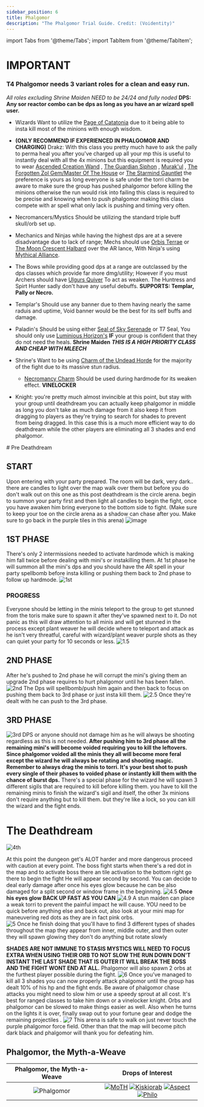 ```yaml
---
sidebar_position: 6
title: Phalgomor
description: "The Phalgomor Trial Guide. Credit: (Voidentity)"
---
```

import Tabs from '@theme/Tabs';
import TabItem from '@theme/TabItem';
<Tabs>
  <TabItem value="Important Role Information" label="Important Role Information" default>
# IMPORTANT
### T4 Phalgomor needs 3 variant roles for a clean and easy run.
    
*All roles excluding Shrine Maiden NEED to be 24/24 and fully noded*
**DPS: Any sor reactor combo can be dps as long as you have an ar wizard spell user.**
    
 - Wizards Want to utilize the [Page of Catatonia](https://wiki.valorserver.com/docs/items/abilities/spells/ar/page_of_catatonia.md) due to it being able to insta kill most of the minions with enough wisdom.
 
 - **(ONLY RECOMMEND IF EXPERIENCED IN PHALGOMOR AND CHARGING)** Drakz: With this class you pretty much have to ask the pally to perma heal you after you've charged up all your mp this is useful to instantly deal with all the 4x minions but this equipment is required you to wear [Ascended Creation Wand](https://wiki.valorserver.com/docs/items/weapons/wands/ut/wand_of_the_ascended_creations) , [The Guardian Siphon](https://wiki.valorserver.com/docs/items/abilities/siphons/legendary/guardian_siphon) , [Murak'ul](https://wiki.valorserver.com/docs/items/armors/robes/legendary/whispers_of_murakul) , [The Forgotten Zol Gem/Master Of The House](https://wiki.valorserver.com/docs/items/rings/legendary/master_of_the_house) or [The Starmind Gauntlet](https://wiki.valorserver.com/docs/items/rings/legendary/starmind_gauntlet) the preference is yours as long everyone is safe under the torri charm be aware to make sure the group has pushed phalgomor before killing the minions otherwise the run would risk into failing this class is required to be precise and knowing when to push phalgomor making this class compete with ar spell what only lack is pushing and timing very often.
 - Necromancers/Mystics Should be utilizing the standard triple buff skull/orb set up. 
    
 - Mechanics and Ninjas while having the highest dps are at a severe disadvantage due to lack of range; Mechs should use [Orbis Terrae](https://wiki.valorserver.com/docs/items/weapons/lances/legendary/orbis_terrae) or [The Moon Crescent Halbard](https://wiki.valorserver.com/docs/items/weapons/lances/legendary/moon_crescent_halberd) over the AR lance, With Ninja's using [Mythical Alliance](https://wiki.valorserver.com/docs/items/weapons/katanas/legendary/katana_of_mythical_alliance).
    
 - The Bows while providing good dps at a range are outclassed by the dps classes which provide far more dmg/utility; However if you must Archers should have [Ulgurs Quiver](https://wiki.valorserver.com/docs/items/abilities/quivers/fabled/ulgurs_spectral_quiver) To act as weaken. The Huntress and Spirt Hunter sadly don't have any useful debuffs. 
**SUPPORTS: Templar, Pally or Necro.**
    
 - Templar's Should use any banner due to them having nearly the same raduis and uptime, Void banner would be the best for its self buffs and damage.
 
 - Paladin's Should be using either [Seal of Sky Serenade](https://wiki.valorserver.com/docs/items/abilities/seals/ut/seal_of_sky_serenade) or T7 Seal, You should only use [Luminious Horizon's](https://wiki.valorserver.com/docs/items/abilities/seals/legendary/luminious_horizon) **IF** your group is confident that they do not need the heals.
**Shrine Maiden** ***THIS IS A HIGH PRIORITY CLASS AND CHEAP WITH MLEECH***
    
 - Shrine's Want to be using [Charm of the Undead Horde](https://wiki.valorserver.com/docs/items/abilities/charms/legendary/charm_of_the_undead_horde.md) for the majority of the fight due to its massive stun radius.
    
    - [Necromancy Charm](https://wiki.valorserver.com ) Should be used during hardmode for its weaken effect.
**VINELOCKER**
 - Knight: you're pretty much almost invincible at this point, but stay with your group until deathdream you can actually keep phalgomor in middle as long you don't take as much damage from it also keep it from dragging to players as they're trying to search for shades to prevent from being dragged. In this case this is a much more efficient way to do deathdream while the other players are eliminating all 3 shades and end phalgomor.
</TabItem> 
<TabItem value="Pre Deathdream" label="Pre Deathdream">
# Pre Deathdream
  
## START
Upon entering with your party prepared. The room will be dark, very dark.. there are candles to light over the map walk over them but before you do don't walk out on this one as this post deathdream is the circle arena. begin to summon your party first and then light all candles to begin the fight, once you have awaken him bring everyone to the bottom side to fight. (Make sure to keep your toe on the circle arena as a shadow can chase after you. Make sure to go back in the purple tiles in this arena)
![image](https://user-images.githubusercontent.com/114798136/197919721-d13d142f-06de-48a6-8f16-079106c39f58.png)
## 1ST PHASE
There's only 2 intermissions needed to activate hardmode which is making him fall twice before dealing with mini's or instakilling them.
At 1st phase he will summon all the mini's dps and you should have the AR spell in your party spellbomb before insta killing or pushing them back to 2nd phase to follow up hardmode.
![1st](https://user-images.githubusercontent.com/114798136/196879843-8fc9ef16-6dfc-4e30-bd9e-3c93154adfd5.png)
### PROGRESS
Everyone should be letting in the minis teleport to the group to get stunned from the toris make sure to spawn it after they've spawned next to it. Do not panic as this will draw attention to all minis and will get stunned in the process except plant weaver he will decide where to teleport and attack as he isn't very threatful, careful with wizard/plant weaver purple shots as they can quiet your party for 10 seconds or less.
![1.5](https://user-images.githubusercontent.com/114798136/196879944-2d37aafb-e0ba-422d-8058-efa3497a5d29.png)
## 2ND PHASE
After he's pushed to 2nd phase he will corrupt the mini's giving them an upgrade 2nd phase requires to hurt phalgomor until he has been fallen.
![2nd](https://user-images.githubusercontent.com/114798136/196880003-6cfa1aaf-7144-47c9-a0fc-30b131795e4a.png)
The Dps will spellbomb/push him again and then back to focus on pushing them back to 3rd phase or just insta kill them.
![2.5](https://user-images.githubusercontent.com/114798136/196880055-81a57359-b810-4b10-9085-c51dd877a8f0.png)
Once they're dealt with he can push to the 3rd phase.
## 3RD PHASE
![3rd](https://user-images.githubusercontent.com/114798136/196880129-c32bd7b1-4db4-42cd-82d3-4ad7d885aa2d.png)
DPS or anyone should not damage him as he will always be shooting regardless as this is not needed.
**After pushing him to 3rd phase all the remaining mini's will become voided requiring you to kill the leftovers.**
**Since phalgomor voided all the minis they all will become more feral except the wizard he will always be rotating and shooting magic.**
**Remember to always drag the minis to torri. It's your best shot to push every single of their phases to voided phase or instantly kill them with the chance of burst dps.**
There's a special phase for the wizard he will spawn 3 different sigils that are required to kill before killing them. you have to kill the remaining minis to finish the wizard's sigil and itself, the other 3x minions don't require anything but to kill them. 
but they're like a lock, so you can kill the wizard and the fight ends.
  </TabItem>
  <TabItem value="The Deathdream" label="The Deathdream">
 # The Deathdream
![4th](https://user-images.githubusercontent.com/114798136/196880214-d35e94bb-12ed-4a90-9075-d5939a94d755.png)
 
At this point the dungeon get's ALOT harder and more dangerous proceed with caution at every point.
The boss fight starts when there's a red dot in the map and to activate boss there an tile activation to the bottom right go there to begin the fight
He will appear second by second. You can decide to deal early damage after once his eyes glow because he can be also damaged for a split second or window frame in the beginning.
![4.5](https://user-images.githubusercontent.com/114798136/196880325-88c63af2-d62e-4acb-bfb3-022a9f8b3989.png)
**Once his eyes glow BACK UP FAST AS YOU CAN**
![4.9](https://user-images.githubusercontent.com/114798136/196880354-b2a5a627-f17e-48c4-ba7a-1f198f5556f2.png)
A stun maiden can place a weak torri to prevent the painful impact he will cause.
YOU need to be quick before anything else and back out, also look at your mini map for maneuvering red dots as they are in fact pink orbs.  
![5](https://user-images.githubusercontent.com/114798136/196880404-ccccd205-5c88-49ce-8ad9-fc1fc36ddb3f.png)
Once he finish doing that you'll have to find 3 different types of shades throughout the map
they appear from inner, middle outer, and then outer they will spawn glowing they don't do anything but rotate slowly 
    
**SHADES ARE NOT IMMUNE TO STASIS MYSTICS WILL NEED TO FOCUS EXTRA WHEN USING THEIR ORB TO NOT SLOW THE RUN DOWN**
**DON'T INSTANT THE LAST SHADE THAT IS OUTER IT WILL BREAK THE BOSS AND THE FIGHT WONT END AT ALL.**
Phalgomor will also spawn 2 orbs at the furthest player possible during the fight.
![6](https://user-images.githubusercontent.com/114798136/196880455-43dc5403-e633-4650-9282-54726a1c8f31.png)
Once you've managed to kill all 3 shades you can now properly attack phalgomor until the group has dealt 10% of his hp and the fight ends.
Be aware of phalgomor chase attacks you might need to slow him or use a speedy sprout at all cost.
It's best for ranged classes to take him down or a vinelocker knight.
Orbs and phalgomor can be slowed to make things easier as well.
Also when he turns on the lights it is over, finally swap out to your fortune gear and dodge the remaining projectiles .
![7](https://user-images.githubusercontent.com/114798136/196880506-868e0ef7-5e9a-4c49-a8fc-a4ac5919a361.png)
This arena is safe to walk on just never touch the purple phalgomor force field.
Other than that the map will become pitch dark black and phalgomor will thank you for defeating him.
</TabItem>
<TabItem value="Item Drops" label="Item Drops">
## Phalgomor, the Myth-a-Weave

Phalgomor, the Myth-a-Weave   |  Drops of Interest
:-------------------------:|:-------------------------:
![Phalgomor](https://user-images.githubusercontent.com/114798136/202235193-49fa2c89-e88b-45f4-9f40-91567ef96322.png) | [![MoTH](https://i.imgur.com/a9UfAdE.png)](https://wiki.valorserver.com/docs/items/rings/legendary/master_of_the_house?_highlight=master)                                                                                                     [![Kiskiorab](https://i.imgur.com/U5NmOIo.png)](https://wiki.valorserver.com/docs/items/armors/robes/legendary/kiskiorab?_highlight=kiskio)                                                                                                                                                  [![Aspect](https://cdn.discordapp.com/attachments/1107378591026655272/1107487730398666803/Screenshot_2022-11-24_160529.png)](https://wiki.valorserver.com/docs/items/misc/aspects/)                                                                                                                                                                          [![Philo](https://i.imgur.com/MGNJgQw.png)](https://wiki.valorserver.com/docs/items/consumables/oneuse/philosophers_stone?_highlight=phil)
  
</TabItem>
</Tabs>
